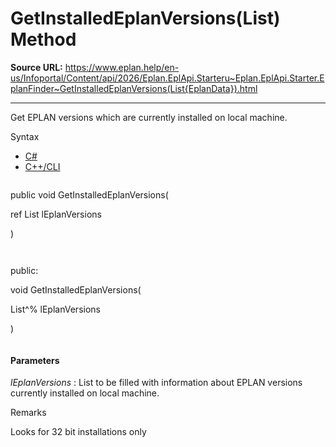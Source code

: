 # GetInstalledEplanVersions(List<EplanData>) Method

**Source URL:** https://www.eplan.help/en-us/Infoportal/Content/api/2026/Eplan.EplApi.Starteru~Eplan.EplApi.Starter.EplanFinder~GetInstalledEplanVersions(List{EplanData}).html

---

Get EPLAN versions which are currently installed on local machine.

Syntax

- [C#](#i-syntax-CS)
- [C++/CLI](#i-syntax-CPP2005)

```
```
public void GetInstalledEplanVersions( 

   ref List<EplanData> lEplanVersions

)
```
```

```
```
public:

void GetInstalledEplanVersions( 

   List<EplanData>^% lEplanVersions

)
```
```

#### Parameters

*lEplanVersions*
:   List to be filled with information about EPLAN versions currently installed on local machine.

Remarks

Looks for 32 bit installations only

